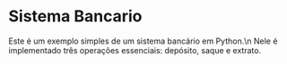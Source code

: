 # Sistema Bancario
Este é um exemplo simples de um sistema bancário em Python.\n
Nele é implementado três operações essenciais: depósito, saque e extrato. 


